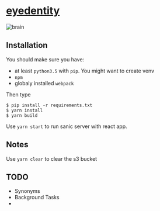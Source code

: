 # [eyedentity](http://www.eyedentity.net)

![brain](https://emojipedia-us.s3.dualstack.us-west-1.amazonaws.com/thumbs/160/apple/155/brain_1f9e0.png)

## Installation

You should make sure you have:

-   at least `python3.5` with `pip`. You might want to create venv
-   `npm`
-   globaly installed `webpack`

Then type

    $ pip install -r requirements.txt
    $ yarn install
    $ yarn build

Use `yarn start` to run sanic server with react app.

## Notes

Use `yarn clear` to clear the s3 bucket

## TODO

-   Synonyms
-   Background Tasks
-   
